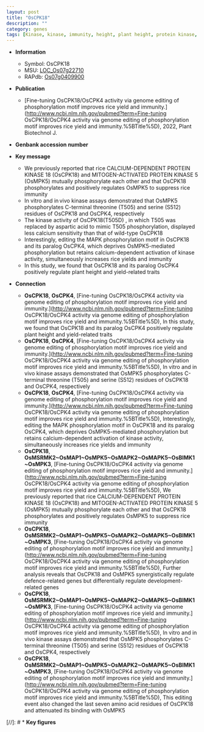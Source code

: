 ```yaml
---
layout: post
title: "OsCPK18"
description: ""
category: genes
tags: [Kinase, kinase, immunity, height, plant height, protein kinase, calcium]
---
```


* **Information**  
    + Symbol: OsCPK18  
    + MSU: [LOC_Os07g22710](http://rice.uga.edu/cgi-bin/ORF_infopage.cgi?orf=LOC_Os07g22710)  
    + RAPdb: [Os07g0409900](https://rapdb.dna.affrc.go.jp/locus/?name=Os07g0409900)  

* **Publication**  
    + [Fine-tuning OsCPK18/OsCPK4 activity via genome editing of phosphorylation motif improves rice yield and immunity.](http://www.ncbi.nlm.nih.gov/pubmed?term=Fine-tuning OsCPK18/OsCPK4 activity via genome editing of phosphorylation motif improves rice yield and immunity.%5BTitle%5D), 2022, Plant Biotechnol J.

* **Genbank accession number**  

* **Key message**  
    + We previously reported that rice CALCIUM-DEPENDENT PROTEIN KINASE 18 (OsCPK18) and MITOGEN-ACTIVATED PROTEIN KINASE 5 (OsMPK5) mutually phosphorylate each other and that OsCPK18 phosphorylates and positively regulates OsMPK5 to suppress rice immunity
    + In vitro and in vivo kinase assays demonstrated that OsMPK5 phosphorylates C-terminal threonine (T505) and serine (S512) residues of OsCPK18 and OsCPK4, respectively
    + The kinase activity of OsCPK18(T505D) , in which T505 was replaced by aspartic acid to mimic T505 phosphorylation, displayed less calcium sensitivity than that of wild-type OsCPK18
    + Interestingly, editing the MAPK phosphorylation motif in OsCPK18 and its paralog OsCPK4, which deprives OsMPK5-mediated phosphorylation but retains calcium-dependent activation of kinase activity, simultaneously increases rice yields and immunity
    + In this study, we found that OsCPK18 and its paralog OsCPK4 positively regulate plant height and yield-related traits

* **Connection**  
    + __OsCPK18__, __OsCPK4__, [Fine-tuning OsCPK18/OsCPK4 activity via genome editing of phosphorylation motif improves rice yield and immunity.](http://www.ncbi.nlm.nih.gov/pubmed?term=Fine-tuning OsCPK18/OsCPK4 activity via genome editing of phosphorylation motif improves rice yield and immunity.%5BTitle%5D),  In this study, we found that OsCPK18 and its paralog OsCPK4 positively regulate plant height and yield-related traits
    + __OsCPK18__, __OsCPK4__, [Fine-tuning OsCPK18/OsCPK4 activity via genome editing of phosphorylation motif improves rice yield and immunity.](http://www.ncbi.nlm.nih.gov/pubmed?term=Fine-tuning OsCPK18/OsCPK4 activity via genome editing of phosphorylation motif improves rice yield and immunity.%5BTitle%5D),  In vitro and in vivo kinase assays demonstrated that OsMPK5 phosphorylates C-terminal threonine (T505) and serine (S512) residues of OsCPK18 and OsCPK4, respectively
    + __OsCPK18__, __OsCPK4__, [Fine-tuning OsCPK18/OsCPK4 activity via genome editing of phosphorylation motif improves rice yield and immunity.](http://www.ncbi.nlm.nih.gov/pubmed?term=Fine-tuning OsCPK18/OsCPK4 activity via genome editing of phosphorylation motif improves rice yield and immunity.%5BTitle%5D),  Interestingly, editing the MAPK phosphorylation motif in OsCPK18 and its paralog OsCPK4, which deprives OsMPK5-mediated phosphorylation but retains calcium-dependent activation of kinase activity, simultaneously increases rice yields and immunity
    + __OsCPK18__, __OsMSRMK2~OsMAP1~OsMPK5~OsMAPK2~OsMAPK5~OsBIMK1~OsMPK3__, [Fine-tuning OsCPK18/OsCPK4 activity via genome editing of phosphorylation motif improves rice yield and immunity.](http://www.ncbi.nlm.nih.gov/pubmed?term=Fine-tuning OsCPK18/OsCPK4 activity via genome editing of phosphorylation motif improves rice yield and immunity.%5BTitle%5D),  We previously reported that rice CALCIUM-DEPENDENT PROTEIN KINASE 18 (OsCPK18) and MITOGEN-ACTIVATED PROTEIN KINASE 5 (OsMPK5) mutually phosphorylate each other and that OsCPK18 phosphorylates and positively regulates OsMPK5 to suppress rice immunity
    + __OsCPK18__, __OsMSRMK2~OsMAP1~OsMPK5~OsMAPK2~OsMAPK5~OsBIMK1~OsMPK3__, [Fine-tuning OsCPK18/OsCPK4 activity via genome editing of phosphorylation motif improves rice yield and immunity.](http://www.ncbi.nlm.nih.gov/pubmed?term=Fine-tuning OsCPK18/OsCPK4 activity via genome editing of phosphorylation motif improves rice yield and immunity.%5BTitle%5D),  Further analysis reveals that OsCPK18 and OsMPK5 synergistically regulate defence-related genes but differentially regulate development-related genes
    + __OsCPK18__, __OsMSRMK2~OsMAP1~OsMPK5~OsMAPK2~OsMAPK5~OsBIMK1~OsMPK3__, [Fine-tuning OsCPK18/OsCPK4 activity via genome editing of phosphorylation motif improves rice yield and immunity.](http://www.ncbi.nlm.nih.gov/pubmed?term=Fine-tuning OsCPK18/OsCPK4 activity via genome editing of phosphorylation motif improves rice yield and immunity.%5BTitle%5D),  In vitro and in vivo kinase assays demonstrated that OsMPK5 phosphorylates C-terminal threonine (T505) and serine (S512) residues of OsCPK18 and OsCPK4, respectively
    + __OsCPK18__, __OsMSRMK2~OsMAP1~OsMPK5~OsMAPK2~OsMAPK5~OsBIMK1~OsMPK3__, [Fine-tuning OsCPK18/OsCPK4 activity via genome editing of phosphorylation motif improves rice yield and immunity.](http://www.ncbi.nlm.nih.gov/pubmed?term=Fine-tuning OsCPK18/OsCPK4 activity via genome editing of phosphorylation motif improves rice yield and immunity.%5BTitle%5D),  This editing event also changed the last seven amino acid residues of OsCPK18 and attenuated its binding with OsMPK5

[//]: # * **Key figures**  


